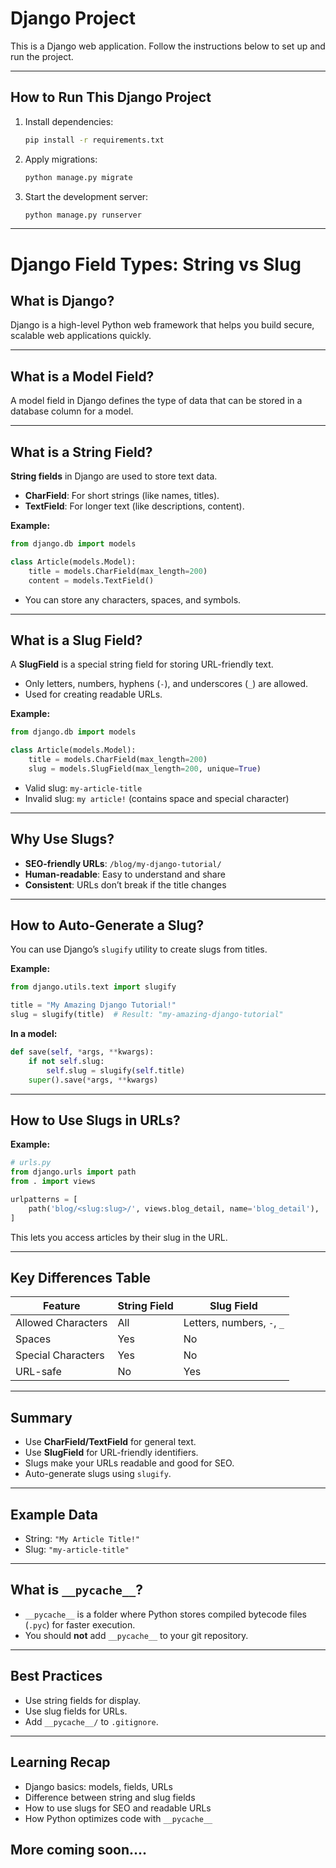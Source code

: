 # Django Project

This is a Django web application. Follow the instructions below to set up and run the project.

---

## How to Run This Django Project

1. Install dependencies:
   ```bash
   pip install -r requirements.txt
   ```
2. Apply migrations:
   ```bash
   python manage.py migrate
   ```
3. Start the development server:
   ```bash
   python manage.py runserver
   ```

---

# Django Field Types: String vs Slug

## What is Django?
Django is a high-level Python web framework that helps you build secure, scalable web applications quickly.

---

## What is a Model Field?
A model field in Django defines the type of data that can be stored in a database column for a model.

---

## What is a String Field?
**String fields** in Django are used to store text data.

- **CharField**: For short strings (like names, titles).
- **TextField**: For longer text (like descriptions, content).

**Example:**
```python
from django.db import models

class Article(models.Model):
    title = models.CharField(max_length=200)
    content = models.TextField()
```
- You can store any characters, spaces, and symbols.

---

## What is a Slug Field?
A **SlugField** is a special string field for storing URL-friendly text.

- Only letters, numbers, hyphens (`-`), and underscores (`_`) are allowed.
- Used for creating readable URLs.

**Example:**
```python
from django.db import models

class Article(models.Model):
    title = models.CharField(max_length=200)
    slug = models.SlugField(max_length=200, unique=True)
```
- Valid slug: `my-article-title`
- Invalid slug: `my article!` (contains space and special character)

---

## Why Use Slugs?
- **SEO-friendly URLs**: `/blog/my-django-tutorial/`
- **Human-readable**: Easy to understand and share
- **Consistent**: URLs don’t break if the title changes

---

## How to Auto-Generate a Slug?
You can use Django’s `slugify` utility to create slugs from titles.

**Example:**
```python
from django.utils.text import slugify

title = "My Amazing Django Tutorial!"
slug = slugify(title)  # Result: "my-amazing-django-tutorial"
```

**In a model:**
```python
def save(self, *args, **kwargs):
    if not self.slug:
        self.slug = slugify(self.title)
    super().save(*args, **kwargs)
```

---

## How to Use Slugs in URLs?
**Example:**
```python
# urls.py
from django.urls import path
from . import views

urlpatterns = [
    path('blog/<slug:slug>/', views.blog_detail, name='blog_detail'),
]
```
This lets you access articles by their slug in the URL.

---

## Key Differences Table

| Feature           | String Field        | Slug Field                |
|-------------------|--------------------|---------------------------|
| Allowed Characters| All                | Letters, numbers, `-`, `_`|
| Spaces            | Yes                | No                        |
| Special Characters| Yes                | No                        |
| URL-safe          | No                 | Yes                       |

---

## Summary
- Use **CharField/TextField** for general text.
- Use **SlugField** for URL-friendly identifiers.
- Slugs make your URLs readable and good for SEO.
- Auto-generate slugs using `slugify`.

---

## Example Data

- String: `"My Article Title!"`
- Slug: `"my-article-title"`

---

## What is `__pycache__`?
- `__pycache__` is a folder where Python stores compiled bytecode files (`.pyc`) for faster execution.
- You should **not** add `__pycache__` to your git repository.

---

## Best Practices
- Use string fields for display.
- Use slug fields for URLs.
- Add `__pycache__/` to `.gitignore`.

---

## Learning Recap
- Django basics: models, fields, URLs
- Difference between string and slug fields
- How to use slugs for SEO and readable URLs
- How Python optimizes code with `__pycache__`

## More coming soon....